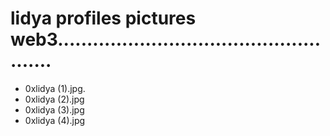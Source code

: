 # lidya profiles pictures web3....................................................
- 0xlidya (1).jpg.
- 0xlidya (2).jpg
- 0xlidya (3).jpg
- 0xlidya (4).jpg
